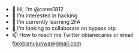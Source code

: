 - 👋 Hi, I’m @cares1812
- 👀 I’m interested in hacking
- 🌱 I’m currently learning 2FA
- 💞️ I’m looking to collaborate on bypass otp
- 📫 How to reach me Twitter obianecares or email forobianujunwa@gmail.com

<!---
cares1812/cares1812 is a ✨ special ✨ repository because its `README.md` (this file) appears on your GitHub profile.
You can click the Preview link to take a look at your changes.
--->
